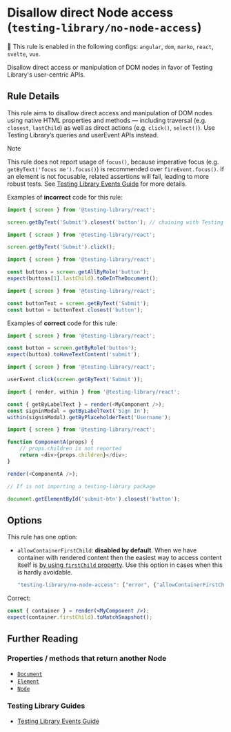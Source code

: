 # Disallow direct Node access (`testing-library/no-node-access`)

💼 This rule is enabled in the following configs: `angular`, `dom`, `marko`, `react`, `svelte`, `vue`.

<!-- end auto-generated rule header -->

Disallow direct access or manipulation of DOM nodes in favor of Testing Library's user-centric APIs.

## Rule Details

This rule aims to disallow direct access and manipulation of DOM nodes using native HTML properties and methods — including traversal (e.g. `closest`, `lastChild`) as well as direct actions (e.g. `click()`, `select()`). Use Testing Library’s queries and userEvent APIs instead.

> [!NOTE]
> This rule does not report usage of `focus()`, because imperative focus (e.g. `getByText('focus me').focus()`) is recommended over `fireEvent.focus()`.
> If an element is not focusable, related assertions will fail, leading to more robust tests. See [Testing Library Events Guide](https://testing-library.com/docs/guide-events/) for more details.

Examples of **incorrect** code for this rule:

```js
import { screen } from '@testing-library/react';

screen.getByText('Submit').closest('button'); // chaining with Testing Library methods
```

```js
import { screen } from '@testing-library/react';

screen.getByText('Submit').click();
```

```js
import { screen } from '@testing-library/react';

const buttons = screen.getAllByRole('button');
expect(buttons[1].lastChild).toBeInTheDocument();
```

```js
import { screen } from '@testing-library/react';

const buttonText = screen.getByText('Submit');
const button = buttonText.closest('button');
```

Examples of **correct** code for this rule:

```js
import { screen } from '@testing-library/react';

const button = screen.getByRole('button');
expect(button).toHaveTextContent('submit');
```

```js
import { screen } from '@testing-library/react';

userEvent.click(screen.getByText('Submit'));
```

```js
import { render, within } from '@testing-library/react';

const { getByLabelText } = render(<MyComponent />);
const signinModal = getByLabelText('Sign In');
within(signinModal).getByPlaceholderText('Username');
```

```js
import { screen } from '@testing-library/react';

function ComponentA(props) {
	// props.children is not reported
	return <div>{props.children}</div>;
}

render(<ComponentA />);
```

```js
// If is not importing a testing-library package

document.getElementById('submit-btn').closest('button');
```

## Options

This rule has one option:

- `allowContainerFirstChild`: **disabled by default**. When we have container
  with rendered content then the easiest way to access content itself is [by using
  `firstChild` property](https://testing-library.com/docs/react-testing-library/api/#container-1). Use this option in cases when this is hardly avoidable.

  ```js
  "testing-library/no-node-access": ["error", {"allowContainerFirstChild": true}]
  ```

Correct:

```jsx
const { container } = render(<MyComponent />);
expect(container.firstChild).toMatchSnapshot();
```

## Further Reading

### Properties / methods that return another Node

- [`Document`](https://developer.mozilla.org/en-US/docs/Web/API/Document)
- [`Element`](https://developer.mozilla.org/en-US/docs/Web/API/Element)
- [`Node`](https://developer.mozilla.org/en-US/docs/Web/API/Node)

### Testing Library Guides

- [Testing Library Events Guide](https://testing-library.com/docs/guide-events/)
